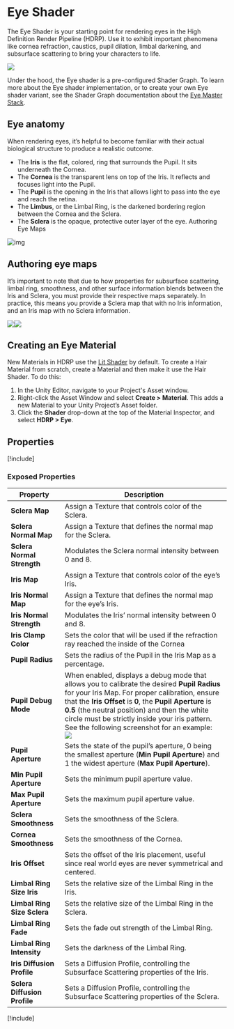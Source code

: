 # Eye Shader
The Eye Shader is your starting point for rendering eyes in the High Definition Render Pipeline (HDRP). Use it to exhibit important phenomena like cornea refraction, caustics, pupil dilation, limbal darkening, and subsurface scattering to bring your characters to life.

![](Images/HDRPFeatures-EyeShader.png)

Under the hood, the Eye shader is a pre-configured Shader Graph. To learn more about the Eye shader implementation, or to create your own Eye shader variant, see the Shader Graph documentation about the [Eye Master Stack](master-stack-eye.md).

## Eye anatomy

When rendering eyes, it’s helpful to become familiar with their actual biological structure to produce a realistic outcome. 
* The **Iris** is the flat, colored, ring that surrounds the Pupil. It sits underneath the Cornea. 
* The **Cornea** is the transparent lens on top of the Iris. It reflects and focuses light into the Pupil.
* The **Pupil** is the opening in the Iris that allows light to pass into the eye and reach the retina.
* The **Limbus**, or the Limbal Ring, is the darkened bordering region between the Cornea and the Sclera.
* The **Sclera** is the opaque, protective outer layer of the eye.    Authoring Eye Maps

![img](Images/eye-shader-anatomy.png)

## Authoring eye maps

It’s important to note that due to how properties for subsurface scattering, limbal ring, smoothness, and other surface information blends between the Iris and Sclera, you must provide their respective maps separately. In practice, this means you provide a Sclera map that with no Iris information, and an Iris map with no Sclera information. 

![](Images/eye-shader-sclera-map.png)![](Images/eye-shader-iris-map.png)

## Creating an Eye Material

New Materials in HDRP use the [Lit Shader](Lit-Shader.md) by default. To create a Hair Material from scratch, create a Material and then make it use the Hair Shader. To do this:

1. In the Unity Editor, navigate to your Project's Asset window.
2. Right-click the Asset Window and select **Create > Material**. This adds a new Material to your Unity Project’s Asset folder.
3. Click the **Shader** drop-down at the top of the Material Inspector, and select **HDRP > Eye**.

## Properties

[!include[](snippets/shader-properties/surface-options/lit-surface-options.md)]

### Exposed Properties

| **Property**                 | **Description**                                              |
| ---------------------------- | ------------------------------------------------------------ |
| **Sclera Map**               | Assign a Texture that controls color of the Sclera.          |
| **Sclera Normal Map**        | Assign a Texture that defines the normal map for the Sclera. |
| **Sclera Normal Strength**   | Modulates the Sclera normal intensity between 0 and 8.       |
| **Iris Map**                 | Assign a Texture that controls color of the eye’s Iris.      |
| **Iris Normal Map**          | Assign a Texture that defines the normal map for the eye’s Iris. |
| **Iris Normal Strength**     | Modulates the Iris’ normal intensity between 0 and 8.        |
| **Iris Clamp Color**         | Sets the color that will be used if the refraction ray reached the inside of the Cornea |
| **Pupil Radius**             | Sets the radius of the Pupil in the Iris Map as a percentage. |
| **Pupil Debug Mode**         | When enabled, displays a debug mode that allows you to calibrate the desired **Pupil Radius** for your Iris Map. For proper calibration, ensure that the **Iris Offset** is **0**, the **Pupil Aperture** is **0.5** (the neutral position) and then the white circle must be strictly inside your iris pattern. See the following screenshot for an example:<br/>![](Images/eye-shader-pupil-debug-mode.png) |
| **Pupil Aperture**           | Sets the state of the pupil’s aperture, 0 being the smallest aperture (**Min Pupil Aperture**) and 1 the widest aperture (**Max Pupil Aperture**). |
| **Min Pupil Aperture**       | Sets the minimum pupil aperture value.                       |
| **Max Pupil Aperture**       | Sets the maximum pupil aperture value.                       |
| **Sclera Smoothness**        | Sets the smoothness of the Sclera.                           |
| **Cornea Smoothness**        | Sets the smoothness of the Cornea.                           |
| **Iris Offset**              | Sets the offset of the Iris placement, useful since real world eyes are never symmetrical and centered. |
| **Limbal Ring Size Iris**    | Sets the relative size of the Limbal Ring in the Iris.       |
| **Limbal Ring Size Sclera**  | Sets the relative size of the Limbal Ring in the Sclera.     |
| **Limbal Ring Fade**         | Sets the fade out strength of the Limbal Ring.               |
| **Limbal Ring Intensity**    | Sets the darkness of the Limbal Ring.                        |
| **Iris Diffusion Profile**   | Sets a Diffusion Profile, controlling the Subsurface Scattering properties of the Iris. |
| **Sclera Diffusion Profile** | Sets a Diffusion Profile, controlling the Subsurface Scattering properties of the Sclera. |

[!include[](snippets/shader-properties/advanced-options/lit-advanced-options.md)]